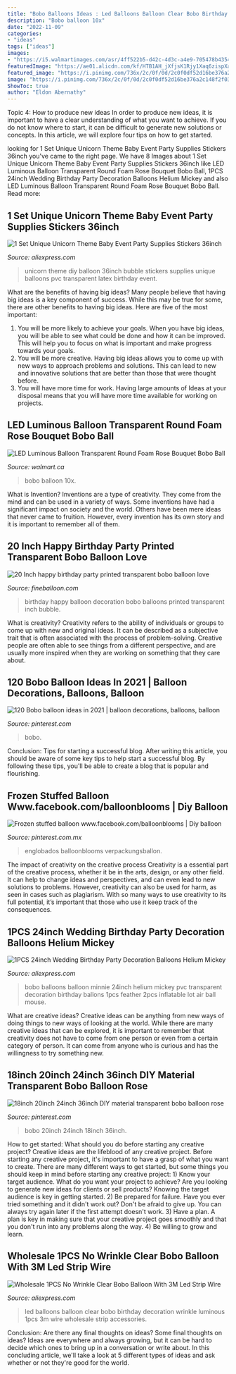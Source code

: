 ```yaml
---
title: "Bobo Balloons Ideas : Led Balloons Balloon Clear Bobo Birthday Decoration Wrinkle Luminous 1pcs 3m Wire Wholesale Strip Accessories"
description: "Bobo balloon 10x"
date: "2022-11-09"
categories:
- "ideas"
tags: ["ideas"]
images:
- "https://i5.walmartimages.com/asr/4ff522b5-d42c-4d3c-a4e9-705478b4354b_1.a613152b906b1bd41754c49f2fe31f5c.jpeg"
featuredImage: "https://ae01.alicdn.com/kf/HTB1AH_jXfjsK1Rjy1Xaq6zispXaD/1-Set-Unique-Unicorn-Theme-Baby-Event-Party-Supplies-Stickers-36inch-DIY-unicorn-Balloons-Bubble-Balloon.jpg"
featured_image: "https://i.pinimg.com/736x/2c/0f/0d/2c0f0df52d16be376a2c148f2f038fab.jpg"
image: "https://i.pinimg.com/736x/2c/0f/0d/2c0f0df52d16be376a2c148f2f038fab.jpg"
ShowToc: true
author: "Eldon Abernathy"
---
```



Topic 4: How to produce new ideas
In order to produce new ideas, it is important to have a clear understanding of what you want to achieve. If you do not know where to start, it can be difficult to generate new solutions or concepts. In this article, we will explore four tips on how to get started.

	

		
looking for 1 Set Unique Unicorn Theme Baby Event Party Supplies Stickers 36inch you've came to the right page. We have 8 Images about 1 Set Unique Unicorn Theme Baby Event Party Supplies Stickers 36inch like LED Luminous Balloon Transparent Round Foam Rose Bouquet Bobo Ball, 1PCS 24inch Wedding Birthday Party Decoration Balloons Helium Mickey and also LED Luminous Balloon Transparent Round Foam Rose Bouquet Bobo Ball. Read more:
		
    
## 1 Set Unique Unicorn Theme Baby Event Party Supplies Stickers 36inch

<img loading=lazy src="https://ae01.alicdn.com/kf/HTB1AH_jXfjsK1Rjy1Xaq6zispXaD/1-Set-Unique-Unicorn-Theme-Baby-Event-Party-Supplies-Stickers-36inch-DIY-unicorn-Balloons-Bubble-Balloon.jpg" onerror="this.onerror=null;this.src='https://tse2.mm.bing.net/th?id=OIP.cUXrXiXuE6tVs1PUISJe5AHaHa&amp;pid=15.1';" alt="1 Set Unique Unicorn Theme Baby Event Party Supplies Stickers 36inch">

_Source: aliexpress.com_

>unicorn theme diy balloon 36inch bubble stickers supplies unique balloons pvc transparent latex birthday event. 

	

What are the benefits of having big ideas?
Many people believe that having big ideas is a key component of success. While this may be true for some, there are other benefits to having big ideas. Here are five of the most important: 
1. You will be more likely to achieve your goals. When you have big ideas, you will be able to see what could be done and how it can be improved. This will help you to focus on what is important and make progress towards your goals. 
2. You will be more creative. Having big ideas allows you to come up with new ways to approach problems and solutions. This can lead to new and innovative solutions that are better than those that were thought before. 
3. You will have more time for work. Having large amounts of Ideas at your disposal means that you will have more time available for working on projects.

    
## LED Luminous Balloon Transparent Round Foam Rose Bouquet Bobo Ball

<img loading=lazy src="https://i5.walmartimages.com/asr/4ff522b5-d42c-4d3c-a4e9-705478b4354b_1.a613152b906b1bd41754c49f2fe31f5c.jpeg" onerror="this.onerror=null;this.src='https://tse3.mm.bing.net/th?id=OIP.h7Y31B4fJUttUEy6POG1kgHaHa&amp;pid=15.1';" alt="LED Luminous Balloon Transparent Round Foam Rose Bouquet Bobo Ball">

_Source: walmart.ca_

>bobo balloon 10x. 

	

What is Invention?
Inventions are a type of creativity. They come from the mind and can be used in a variety of ways. Some inventions have had a significant impact on society and the world. Others have been mere ideas that never came to fruition. However, every invention has its own story and it is important to remember all of them.

    
## 20 Inch Happy Birthday Party Printed Transparent Bobo Balloon Love

<img loading=lazy src="https://fineballoon.com/images/products/202012071004_05.jpg" onerror="this.onerror=null;this.src='https://tse4.mm.bing.net/th?id=OIP.V0MkWxI814e4jlGtxUUoNgHaHa&amp;pid=15.1';" alt="20 Inch happy birthday party printed transparent bobo balloon love">

_Source: fineballoon.com_

>birthday happy balloon decoration bobo balloons printed transparent inch bubble. 

	

What is creativity?
Creativity refers to the ability of individuals or groups to come up with new and original ideas. It can be described as a subjective trait that is often associated with the process of problem-solving. Creative people are often able to see things from a different perspective, and are usually more inspired when they are working on something that they care about.

    
## 120 Bobo Balloon Ideas In 2021 | Balloon Decorations, Balloons, Balloon

<img loading=lazy src="https://i.pinimg.com/236x/d3/fe/bc/d3febc97f4a55eb171a207d14f5b5ad4.jpg" onerror="this.onerror=null;this.src='https://tse4.mm.bing.net/th?id=OIP.c_Rac2Sy-v2NsPiuFAWEvAAAAA&amp;pid=15.1';" alt="120 Bobo balloon ideas in 2021 | balloon decorations, balloons, balloon">

_Source: pinterest.com_

>bobo. 

	

Conclusion: Tips for starting a successful blog.
After writing this article, you should be aware of some key tips to help start a successful blog. By following these tips, you'll be able to create a blog that is popular and flourishing.

    
## Frozen Stuffed Balloon Www.facebook.com/balloonblooms | Diy Balloon

<img loading=lazy src="https://i.pinimg.com/originals/22/6d/7f/226d7f145c9380420c0353cc52cf07dd.jpg" onerror="this.onerror=null;this.src='https://tse3.mm.bing.net/th?id=OIP.2A1ayblP_LkHdo5xhIRZmwHaHa&amp;pid=15.1';" alt="Frozen stuffed balloon www.facebook.com/balloonblooms | Diy balloon">

_Source: pinterest.com.mx_

>englobados balloonblooms verpackungsballon. 

	

The impact of creativity on the creative process
Creativity is a essential part of the creative process, whether it be in the arts, design, or any other field. It can help to change ideas and perspectives, and can even lead to new solutions to problems. However, creativity can also be used for harm, as seen in cases such as plagiarism. With so many ways to use creativity to its full potential, it’s important that those who use it keep track of the consequences.

    
## 1PCS 24inch Wedding Birthday Party Decoration Balloons Helium Mickey

<img loading=lazy src="https://ae01.alicdn.com/kf/HTB1p7tqXTjxK1Rjy0Fnq6yBaFXaE/1PCS-24inch-Wedding-Birthday-Party-Decoration-Balloons-Helium-Mickey-Minnie-Bobo-Balloons-Feather-Transparent-PVC-Balloon.jpg" onerror="this.onerror=null;this.src='https://tse1.mm.bing.net/th?id=OIP.pettLEFU3_RkZRGKY6WgvwHaHa&amp;pid=15.1';" alt="1PCS 24inch Wedding Birthday Party Decoration Balloons Helium Mickey">

_Source: aliexpress.com_

>bobo balloons balloon minnie 24inch helium mickey pvc transparent decoration birthday ballons 1pcs feather 2pcs inflatable lot air ball mouse. 

	

What are creative ideas?
Creative ideas can be anything from new ways of doing things to new ways of looking at the world. While there are many creative ideas that can be explored, it is important to remember that creativity does not have to come from one person or even from a certain category of person. It can come from anyone who is curious and has the willingness to try something new.

    
## 18inch 20inch 24inch 36inch DIY Material Transparent Bobo Balloon Rose

<img loading=lazy src="https://i.pinimg.com/736x/2c/0f/0d/2c0f0df52d16be376a2c148f2f038fab.jpg" onerror="this.onerror=null;this.src='https://tse4.mm.bing.net/th?id=OIP.Dcoc6t8vnpeQBdZQMHM1pAHaHa&amp;pid=15.1';" alt="18inch 20inch 24inch 36inch DIY material transparent bobo balloon rose">

_Source: pinterest.com_

>bobo 20inch 24inch 18inch 36inch. 

	

How to get started: What should you do before starting any creative project?
Creative ideas are the lifeblood of any creative project. Before starting any creative project, it's important to have a grasp of what you want to create. There are many different ways to get started, but some things you should keep in mind before starting any creative project: 1) Know your target audience. What do you want your project to achieve? Are you looking to generate new ideas for clients or sell products? Knowing the target audience is key in getting started. 2) Be prepared for failure. Have you ever tried something and it didn't work out? Don't be afraid to give up. You can always try again later if the first attempt doesn't work. 3) Have a plan. A plan is key in making sure that your creative project goes smoothly and that you don't run into any problems along the way. 4) Be willing to grow and learn.

    
## Wholesale 1PCS No Wrinkle Clear Bobo Balloon With 3M Led Strip Wire

<img loading=lazy src="https://ae01.alicdn.com/kf/HTB1mbx9mhTI8KJjSspiq6zM4FXaR/Wholesale-1PCS-No-Wrinkle-Clear-Bobo-Balloon-With-3M-Led-Strip-Wire-Luminous-Led-Balloons-wedding.jpg" onerror="this.onerror=null;this.src='https://tse3.mm.bing.net/th?id=OIP.N7zZjooqb4L2b2QdDiTBBAHaHa&amp;pid=15.1';" alt="Wholesale 1PCS No Wrinkle Clear Bobo Balloon With 3M Led Strip Wire">

_Source: aliexpress.com_

>led balloons balloon clear bobo birthday decoration wrinkle luminous 1pcs 3m wire wholesale strip accessories. 

	

Conclusion: Are there any final thoughts on ideas?
Some final thoughts on ideas? Ideas are everywhere and always growing, but it can be hard to decide which ones to bring up in a conversation or write about. In this concluding article, we'll take a look at 5 different types of ideas and ask whether or not they're good for the world.

